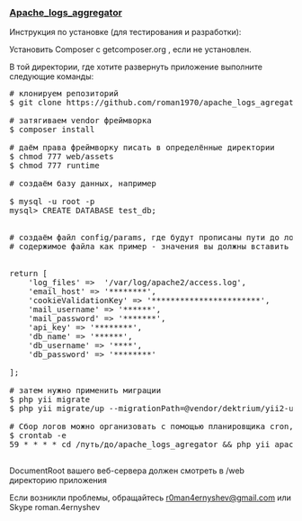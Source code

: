 <h3><a href="https://github.com/roman1970/apache_logs_agregator">Apache_logs_aggregator</a></h3>

<p>Инструкция по установке (для тестирования и разработки):</p>

Установить Composer с  getcomposer.org , если не установлен.

В той директории, где хотите развернуть приложение выполните следующие команды:

<pre>
# клонируем репозиторий
$ git clone https://github.com/roman1970/apache_logs_agregator .

# затягиваем vendor фреймворка
$ composer install

# даём права фреймворку писать в определённые директории
$ chmod 777 web/assets
$ chmod 777 runtime

# создаём базу данных, например

$ mysql -u root -p
mysql> CREATE DATABASE test_db;


# создаём файл config/params, где будут прописаны пути до логов и другие параметры
# содержимое файла как пример - значения вы должны вставить свои - без них приложение работать не будет


return [
    'log_files' =>  '/var/log/apache2/access.log',
    'email_host' => '********',
    'cookieValidationKey' => '***********************',
    'mail_username' => '******',
    'mail_password' => '*******',
    'api_key' => '********',
    'db_name' => '******',
    'db_username' => '****',
    'db_password' => '********'
  
];

# затем нужно применить миграции
$ php yii migrate
$ php yii migrate/up --migrationPath=@vendor/dektrium/yii2-user/migrations

# Сбор логов можно организовать с помощью планировщика cron, например каждый час
$ crontab -e 
59 * * * * cd /путь/до/apache_logs_agregator && php yii apache-logs/logs-in-bd

</pre>

DocumentRoot вашего веб-сервера должен смотреть в /web директорию приложения

Если возникли проблемы, обращайтесь r0man4ernyshev@gmail.com или Skype roman.4ernyshev


